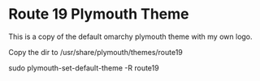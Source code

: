 # Route 19 Plymouth Theme

This is a copy of the default omarchy plymouth theme with my own logo.

Copy the dir to /usr/share/plymouth/themes/route19

sudo plymouth-set-default-theme -R route19 
